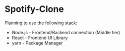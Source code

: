 # Spotify-Clone
Planning to use the following stack:
- Node.js - Frontend/Backend connection (Middle tier)
- React - Frontend UI Library
- yarn - Package Manager
